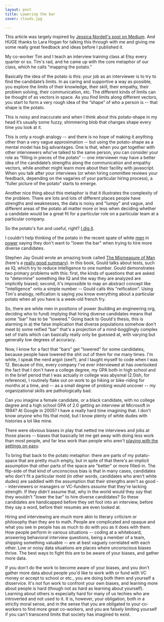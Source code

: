 ```yaml
---
layout: post
title: Lowering the bar
cover: clouds.jpg

---
```


This article was largely inspired by [Jessica Nordell's post on Medium](https://medium.com/@jessnordell/it-s-not-foot-in-mouth-disease-6fdc3e2b08bc#.jltonwuuk). And HUGE thanks to Lara Hogan for talking this through with me and giving me some really great feedback and ideas before I published it.

My co-worker Tim and I teach an interview training class at Etsy every quarter or so. Tim's rad, and he came up with the core metaphor of our class, which he calls "mapping the potato."

Basically the idea of the potato is this: your job as an interviewer is to try to find the candidate’s limits. In as caring and supportive a way as possible, you explore the limits of their knowledge, their skill, their empathy, their problem solving, their communication, etc. The different kinds of limits can be thought of as vectors in space. As you find limits along different vectors, you start to form a very rough idea of the “shape” of who a person is -- that shape is the potato.

This is noisy and inaccurate and when I think about this potato-shape in my head it’s usually some fuzzy, shimmering blob that changes shape every time you look at it.

This is only a rough analogy -- and there is no hope of making it anything other than a very vague approximation -- but using the potato-shape as a mental model has big advantages. One is that, when you get together with other interviewers who’ve talked to the same person, you can consider your role as “filling in pieces of the potato” -- one interviewer may have a better idea of the candidate’s strengths along the communication and empathy vectors, while another might learn more about their facility with javascript. When you talk after your interviews (or when hiring committee reviews your feedback, depending on the vagaries of your particular hiring process), a “fuller picture of the potato” starts to emerge.

Another nice thing about this metaphor is that it illustrates the complexity of the problem. There are lots and lots of different places people have strengths and weaknesses, the data is noisy and "lumpy" and vague, and different areas of the potato all matter more or less when deciding whether a candidate would be a great fit for a particular role on a particular team at a particular company.

So the potato's fun and useful, right? [I dig it](https://www.google.com/webhp?#q=dad+joke).

I couldn't help thinking of the potato in the recent spate of white [men](http://techcrunch.com/2015/11/03/twitter-engineering-manager-leslie-miley-leaves-company-because-of-diversity-issues/#.urkkger:z8Qk) in [power](http://www.siliconbeat.com/2015/12/04/quoted-511/) saying they don't want to "lower the bar" when trying to hire more diverse candidates.

Stephen Jay Gould wrote an amazing book called [The Mismeasure of Man](http://www.powells.com/book/mismeasure-of-man-9780393314250) (here's a [really good summary](http://monthlyreview.org/2006/02/01/debunking-as-positive-science/)). In this book, Gould talks about tests, such as IQ, which try to reduce intelligence to one number. Gould demonstrates two primary problems with this: first, the kinds of questions that are asked to "determine" something like IQ and the way they are analyzed are implicitly biased; second, it's impossible to map an abstract concept like "intelligence" onto a simple number -- Gould calls this "reification". Using Tim's analogy, reification is saying you know everything about a particular potato when all you have is a week-old french fry.

So, there are white men in positions of power (building an engineering org, deciding who to fund) implying that hiring diverse candidates means that some "bar" has to be "lowered." Going back to Gould's thesis, this is alarming in a) the false implication that diverse populations somehow don't meet b) some reified "bar" that's a projection of a mind-bogglingly complex set of traits which can basically really only be guessed at, with varying but generally low degrees of accuracy.

Now, I know for a fact that "bars" get "lowered" for some candidates, because people have lowered the shit out of them for me many times. I'm white, I speak the nerd argot (see?), and I taught myself to code when I was 12. Because of this, every company I've ever interviewed at has overlooked the fact that I don't have a college degree, my GPA both in high school and in the brief period that I was actually in college was abysmal (2.0ish, for reference), I routinely flake out on work to go hiking or bike-riding for months at a time, and -- as a small degree of probing would uncover -- my organizational skills are pathologically bad.

Can you imagine a female candidate, or a black candidate, with no college degree and a high school GPA of 2.0 getting an interview at Microsoft in 1994? At Google in 2005? I have a really hard time imagining that. I don't know *anyone* who fits that mold, but I know plenty of white dudes with histories a lot like mine.

There were obvious biases in play that netted me interviews and jobs at those places -- biases that basically let me get away with doing less work than most people, and far less work than people who aren't [playing with the settings on easy](http://whatever.scalzi.com/2012/05/15/straight-white-male-the-lowest-difficulty-setting-there-is/).

To bring that back to the potato metaphor: there are parts of my potato-space that are pretty much empty, but in spite of that there's an implicit assumption that other parts of the space are "better" or more filled-in. The flip-side of that kind of unconscious bias is that in many cases, candidates who don't fit a particular mold (in other words, candidates who aren't white dudes) are saddled with the assumption that their strengths aren't as good -- interviewers or managers or VC-funders *assume* that they're lacking strength. If they *didn't* assume that, why in the world would they *say* that they wouldn't "lower the bar" to hire diverse candidates? So these candidates are handicapped before they set foot into an interview, before they say a word, before their resumés are even looked at.

Hiring and interviewing are much more akin to literary criticism or philosophy than they are to math. People are complicated and opaque and what you see in people has as much to do with you as it does with them. How people perform in various situations -- coding at a whiteboard, answering behavioral interview questions, being a member of a team, shipping something valuable -- are at best vaguely correlated with each other. Low or noisy data situations are places where unconscious biases thrive. The best ways to fight this are to be aware of your biases, and gather more data.

If you don't do the work to become aware of your biases, and you don't gather more data about people you'd like to work with or fund with VC money or accept to school or etc., you are doing both them and yourself a disservice. It's not fun work to confront your own biases, and learning more about people is hard (though not as hard as learning about yourself). Learning about others is especially hard for many of us techies who are introverted and not used to it. It is, however, your obligation, both in a strictly moral sense, and in the sense that you are obligated to your co-workers to find more great co-workers, and you are falsely limiting yourself if you can't transcend limits that society has imagined to exist.

